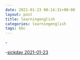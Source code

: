 ```yaml
---
date: 2021-01-23 00:14:31+00:00
layout: post
title: learningenglish
categories: learningenglish
tags: bbc
---
```


-[]()

-[sickday 2021-01-23](https://www.bbc.co.uk/learningenglish/english/features/childrens-stories/sickday) 


